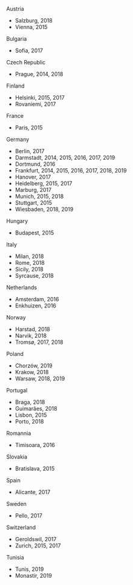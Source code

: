 Austria
- Salzburg, 2018
- Vienna, 2015

Bulgaria
- Sofia, 2017

Czech Republic
- Prague, 2014, 2018

Finland
- Helsinki, 2015, 2017
- Rovaniemi, 2017

France
- Paris, 2015

Germany
- Berlin, 2017
- Darmstadt, 2014, 2015, 2016, 2017, 2019
- Dortmund, 2016
- Frankfurt, 2014, 2015, 2016, 2017, 2018, 2019
- Hanover, 2017
- Heidelberg, 2015, 2017
- Marburg, 2017
- Munich, 2015, 2018
- Stuttgart, 2015
- Wiesbaden, 2018, 2019

Hungary
- Budapest, 2015

Italy
- Milan, 2018
- Rome, 2018
- Sicily, 2018
- Syrcause, 2018


Netherlands
- Amsterdam, 2016
- Enkhuizen, 2016

Norway
- Harstad, 2018
- Narvik, 2018
- Tromsø, 2017, 2018


Poland
- Chorzów, 2019
- Krakow, 2018
- Warsaw, 2018, 2019


Portugal
- Braga, 2018
- Guimarães, 2018
- Lisbon, 2015
- Porto, 2018

Romannia
- Timisoara, 2016

Slovakia
- Bratislava, 2015

Spain
- Alicante, 2017

Sweden
- Pello, 2017

Switzerland
- Geroldswil, 2017
- Zurich, 2015, 2017

Tunisia
- Tunis, 2019
- Monastir, 2019
